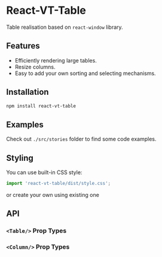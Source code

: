 # React-VT-Table

Table realisation based on `react-window` library.

## Features

-   Efficiently rendering large tables.
-   Resize columns.
-   Easy to add your own sorting and selecting mechanisms.

## Installation

```sh
npm install react-vt-table
```

## Examples

Check out `./src/stories` folder to find some code examples.

## Styling

You can use built-in CSS style:
```js
import 'react-vt-table/dist/style.css';
```
or create your own using existing one

## API

### `<Table/>` Prop Types

### `<Column/>` Prop Types
